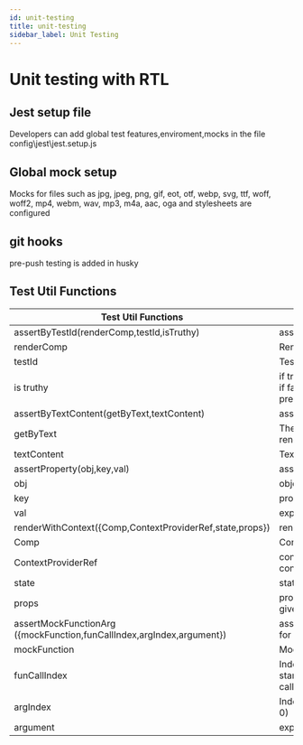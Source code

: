 ```yaml
---
id: unit-testing
title: unit-testing
sidebar_label: Unit Testing
---
```


# Unit testing with RTL
## Jest setup file
 Developers can add global test features,enviroment,mocks in the file config\jest\jest.setup.js
## Global mock setup
Mocks for files such as jpg, jpeg, png, gif, eot, otf, webp, svg, ttf, woff, woff2, mp4, webm, wav, mp3, m4a, aac, oga and stylesheets are configured
## git hooks
pre-push testing is added in husky
## Test Util Functions

| Test Util Functions                    | Description                                  |
| ------------------- | -------------------------------------------- |
| assertByTestId(renderComp,testId,isTruthy) | assert whether testId is present |
| renderComp                                                           | Rendered Component|
| testId                                                               | TestId which has to be checked|
| is truthy                                                            | if truthy, test passes if the testId is present; if falsy, test passes if the testId is not present|
| assertByTextContent(getByText,textContent)                           | assert whether given textContent is present|
| getByText                                                            | The getByText property reference of rendered| Component
| textContent                                                          | Text String that needs to be asserted|
| assertProperty(obj,key,val)                                          |assert value of the property in an object|
| obj                                                                  | object reference |
| key                                                                  | property|
| val                                                                  | expected value of the key|
| renderWithContext({Comp,ContextProviderRef,state,props})             | renders the component with given context|
| Comp                                                                 | Component|
| ContextProviderRef                                                   |context provider (ex: contextProviderRef=SomeContext.Provider)|
| state                                                                | state of context that has to be assigned|
| props                                                                | props that needs to be assigned to the given Component ie.Comp|
| assertMockFunctionArg ({mockFunction,funCallIndex,argIndex,argument})|asserts the mth Argument of Mock Function for n number of function calls|
| mockFunction                                                         | Mock Function|
| funCallIndex                                                         | Index of nth function call (note:Indexing starts from 0,Index of function for the first call is 0)|
| argIndex                                                             | Index of the argument (Indexing starts from 0)|
| argument                                                             |expected argument|